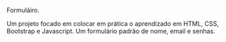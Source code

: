 Formuláiro.

Um projeto focado em colocar em prática o aprendizado em HTML, CSS, Bootstrap e Javascript.
Um formulário padrão de nome, email e senhas. 
